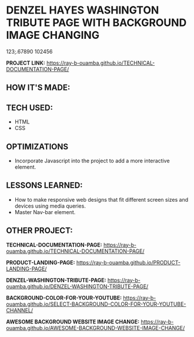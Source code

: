 # DENZEL HAYES WASHINGTON TRIBUTE PAGE WITH BACKGROUND IMAGE CHANGING 
123;.67890  102456

**PROJECT LINK:**  https://ray-b-ouamba.github.io/TECHNICAL-DOCUMENTATION-PAGE/
## HOW IT'S MADE:
## TECH USED:
* HTML
* CSS

## OPTIMIZATIONS
* Incorporate Javascript into the project to add a more interactive element.

## LESSONS LEARNED:
* How to make responsive web designs that fit different screen sizes and devices using media queries.
* Master Nav-bar element.
  
## OTHER PROJECT:
**TECHNICAL-DOCUMENTATION-PAGE:**
https://ray-b-ouamba.github.io/TECHNICAL-DOCUMENTATION-PAGE/

**PRODUCT-LANDING-PAGE:**
 https://ray-b-ouamba.github.io/PRODUCT-LANDING-PAGE/

**DENZEL-WASHINGTON-TRIBUTE-PAGE:**
https://ray-b-ouamba.github.io/DENZEL-WASHINGTON-TRIBUTE-PAGE/

**BACKGROUND-COLOR-FOR-YOUR-YOUTUBE:**
https://ray-b-ouamba.github.io/SELECT-BACKGROUND-COLOR-FOR-YOUR-YOUTUBE-CHANNEL/

**AWESOME BACKGROUND WEBSITE IMAGE CHANGE:**
https://ray-b-ouamba.github.io/AWESOME-BACKGROUND-WEBSITE-IMAGE-CHANGE/
